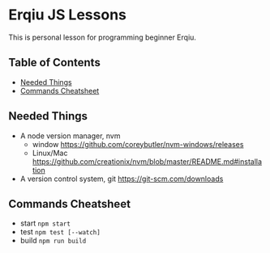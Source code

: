 # Erqiu JS Lessons

This is personal lesson for programming beginner Erqiu.

## Table of Contents

- [Needed Things](#needed-things)
- [Commands Cheatsheet](#commands-cheatsheet)

## Needed Things

- A node version manager, nvm
  - window https://github.com/coreybutler/nvm-windows/releases
  - Linux/Mac https://github.com/creationix/nvm/blob/master/README.md#installation
- A version control system, git https://git-scm.com/downloads

## Commands Cheatsheet

- start `npm start`
- test `npm test [--watch]`
- build `npm run build`
